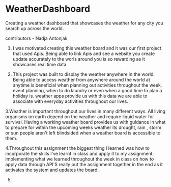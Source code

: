# WeatherDashboard

Creating a weather dashboard that showcases the weather for any city you search up across the world.

contributors -  Nadja Antonjak
1. I was motivated creating this weather board and it was our first project that used Apis. Being able to link Apis and see a website you create update accurately to the worls around you is so rewarding as it showcases real time data 

2. This project was built to display the weather anywhere in the world. Being able to access weather from anywhere around the world at anytime is beneficial when planning out activities throughout the week, event planning, when to do laundry or even when a good time to plan a holiday is. weather apps provide us with this data we are able to associate with everyday activities throughout our lives.

3.Weather is important throughout our lives in many different ways. All living organisms on earth depend on the weather and require liquid water for survival. Having a working weather board provides us with guidance in what to prepare for within the upcoming weeks weather its drought, rain , storm or sun people aren't left blindsided when a weather board is accessible to them.

4.Throughout this assignment the biggest thing I learned was how to incorporate the skills I've learnt in class and apply it to my assignment. Implementing what we learned throughout the week in class on how to apply data through API'S really put the assignment together in the end as it activates the system and updates the board.

5.
